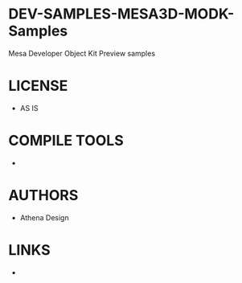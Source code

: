 DEV-SAMPLES-MESA3D-MODK-Samples
===============================

Mesa Developer Object Kit Preview samples

LICENSE
===============
* AS IS

COMPILE TOOLS
===============
* 
 
AUTHORS
===============
* Athena Design

LINKS
===============
* 

